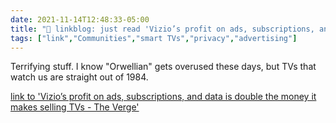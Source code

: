 ```yaml
---
date: 2021-11-14T12:48:33-05:00
title: "🔗 linkblog: just read 'Vizio’s profit on ads, subscriptions, and data is double the money it makes selling TVs - The Verge'"
tags: ["link","Communities","smart TVs","privacy","advertising"]
---
```

Terrifying stuff. I know "Orwellian" gets overused these days, but TVs that watch us are straight out of 1984.
 
[link to 'Vizio’s profit on ads, subscriptions, and data is double the money it makes selling TVs - The Verge'](https://www.theverge.com/2021/11/10/22773073/vizio-acr-advertising-inscape-data-privacy-q3-2021)
